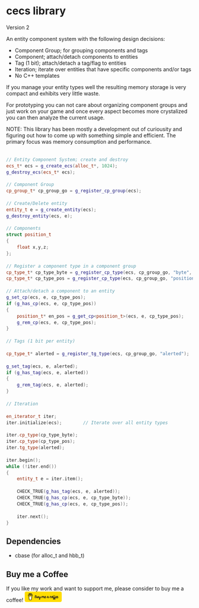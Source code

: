 # cecs library

Version 2

An entity component system with the following design decisions:

- Component Group; for grouping components and tags
- Component; attach/detach components to entities
- Tag (1 bit); attach/detach a tag/flag to entities
- Iteration; iterate over entities that have specific components and/or tags
- No C++ templates

If you manage your entity types well the resulting memory storage is very compact and
exhibits very little waste.

For prototyping you can not care about organizing component groups and just work on your game
and once every aspect becomes more crystalized you can then analyze the current usage.

NOTE: This library has been mostly a development out of curiousity and figuring out how
to come up with something simple and efficient. The primary focus was memory consumption 
and performance.  

```c++

// Entity Component System; create and destroy
ecs_t* ecs = g_create_ecs(alloc_t*, 1024);
g_destroy_ecs(ecs_t* ecs);

// Component Group
cp_group_t* cp_group_go = g_register_cp_group(ecs);

// Create/Delete entity
entity_t e = g_create_entity(ecs);
g_destroy_entity(ecs, e);

// Components
struct position_t
{
    float x,y,z;
};

// Register a component type in a component group
cp_type_t* cp_type_byte = g_register_cp_type(ecs, cp_group_go, "byte", sizeof(char), alignof(char));
cp_type_t* cp_type_pos = g_register_cp_type(ecs, cp_group_go, "position", sizeof(position_t), alignof(position_t));

// Attach/detach a component to an entity
g_set_cp(ecs, e, cp_type_pos);
if (g_has_cp(ecs, e, cp_type_pos))
{
    position_t* en_pos = g_get_cp<position_t>(ecs, e, cp_type_pos);
    g_rem_cp(ecs, e, cp_type_pos);
}

// Tags (1 bit per entity)

cp_type_t* alerted = g_register_tg_type(ecs, cp_group_go, "alerted");

g_set_tag(ecs, e, alerted);
if (g_has_tag(ecs, e, alerted))
{
    g_rem_tag(ecs, e, alerted);
}

// Iteration

en_iterator_t iter;
iter.initialize(ecs);        // Iterate over all entity types

iter.cp_type(cp_type_byte);
iter.cp_type(cp_type_pos);
iter.tg_type(alerted);

iter.begin();
while (!iter.end())
{
    entity_t e = iter.item();

    CHECK_TRUE(g_has_tag(ecs, e, alerted));
    CHECK_TRUE(g_has_cp(ecs, e, cp_type_byte));
    CHECK_TRUE(g_has_cp(ecs, e, cp_type_pos));

    iter.next();
}


```

## Dependencies

- cbase (for alloc_t and hbb_t)

## Buy me a Coffee

If you like my work and want to support me, please consider to buy me a coffee!
<img src="bmacoffee.png" width="100">
